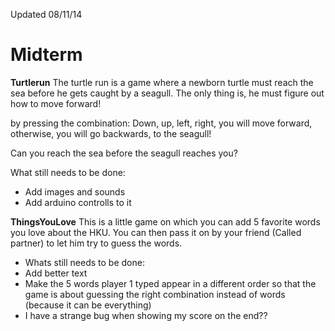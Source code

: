 Updated 08/11/14

# Midterm #

**Turtlerun**
The turtle run is a game where a newborn turtle must reach the sea before he gets caught by a seagull. The only thing is, he must figure out how to move forward! 

by pressing the combination: Down, up, left, right, you will move forward, otherwise, you will go backwards, to the seagull!

Can you reach the sea before the seagull reaches you?

What still needs to be done:

- Add images and sounds
- Add arduino controlls to it


**ThingsYouLove**
This is a little game on which you can add 5 favorite words you love about the HKU. You can then pass it on by your friend (Called partner) to let him try to guess the words. 

- Whats still needs to be done:
- Add better text
- Make the 5 words player 1 typed appear in a different order so that the game is about guessing the right combination instead of words (because it can be everything)
- I have a strange bug when showing my score on the end??
